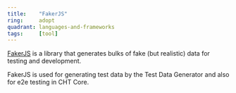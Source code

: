 ```yaml
---
title:    "FakerJS"
ring:     adopt
quadrant: languages-and-frameworks
tags:     [tool]
---
```


[FakerJS](https://fakerjs.dev) is a library that generates bulks of fake (but realistic) data for testing and development. 

FakerJS is used for generating test data by the Test Data Generator and also for e2e testing in CHT Core.
